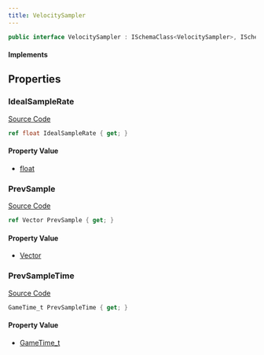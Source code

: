```yaml
---
title: VelocitySampler
---
```


```csharp
public interface VelocitySampler : ISchemaClass<VelocitySampler>, ISchemaField, ISchemaClass, INativeHandle
```

#### Implements

## Properties

### IdealSampleRate

[Source Code](https://github.com/swiftly-solution/swiftlys2/blob/beta/managed/src/SwiftlyS2.Generated/Schemas/Interfaces/VelocitySampler.cs#L20)

```csharp
ref float IdealSampleRate { get; }
```

#### Property Value

- [float](https://learn.microsoft.com/dotnet/api/system.single)

### PrevSample

[Source Code](https://github.com/swiftly-solution/swiftlys2/blob/beta/managed/src/SwiftlyS2.Generated/Schemas/Interfaces/VelocitySampler.cs#L16)

```csharp
ref Vector PrevSample { get; }
```

#### Property Value

- [Vector](/docs/api/shared/natives/vector)

### PrevSampleTime

[Source Code](https://github.com/swiftly-solution/swiftlys2/blob/beta/managed/src/SwiftlyS2.Generated/Schemas/Interfaces/VelocitySampler.cs#L18)

```csharp
GameTime_t PrevSampleTime { get; }
```

#### Property Value

- [GameTime_t](/docs/api/shared/schemadefinitions/gametime_t)

